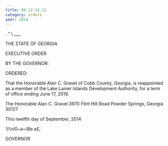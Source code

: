 ```yaml
---
title: 09.12.14.12
category: orders
year: 2014
---
```

    

. “ \  ___.

THE STATE OF GEORGIA

EXECUTIVE ORDER

BY THE GOVERNOR:

ORDERED:

That the Honorable Alan C. Gravel of Cobb County, Georgia, is
reappointed as a member of the Lake Lanier Islands Development
Authority, for a term of office ending June 17, 2019.

The Honorable Alan C. Gravel
3970 Flint Hill Road
Powder Springs, Georgia 30127

This twelfth day of September, 2014

‘l/\nI0~a~\Be.a£,

GOVERNOR

